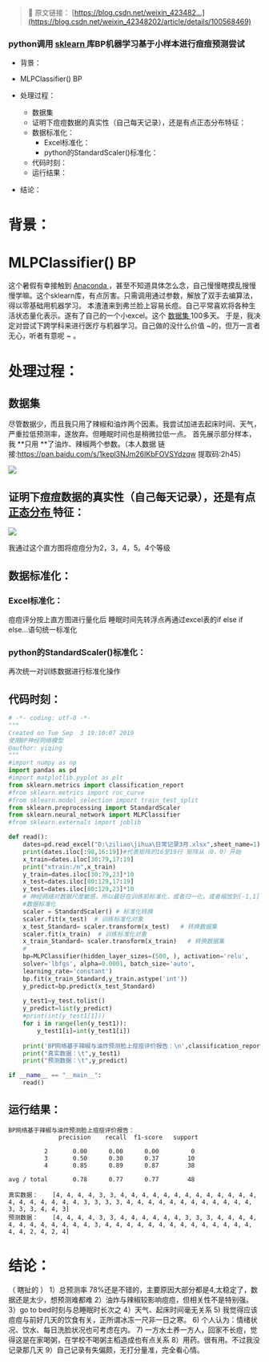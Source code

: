 > 🔗 原文链接： [https://blog.csdn.net/weixin_423482...](https://blog.csdn.net/weixin_42348202/article/details/100568469)

### python调用 [sklearn ](https://so.csdn.net/so/search?q=sklearn&spm=1001.2101.3001.7020)库BP机器学习基于小样本进行痘痘预测尝试

* 背景：
* MLPClassifier() BP
* 处理过程：

  * 数据集
  * 证明下痘痘数据的真实性（自己每天记录），还是有点正态分布特征：
  * 数据标准化：
    * Excel标准化：
    * python的StandardScaler()标准化：
  * 代码时刻：
  * 运行结果：
* 结论：

# 背景：

# MLPClassifier() BP

这个暑假有幸接触到 [Anaconda ](https://so.csdn.net/so/search?q=Anaconda&spm=1001.2101.3001.7020)，甚至不知道具体怎么念，自己慢慢瞎摸乱搜慢慢学嘛。这个sklearn库，有点厉害。只需调用通过参数，解放了双手去编算法，得以零基础用机器学习。
本渣渣来到弗兰脸上容易长痘。自己平常喜欢将各种生活状态量化表示。遂有了自己的一个小excel。这个 [数据集 ](https://so.csdn.net/so/search?q=%E6%95%B0%E6%8D%AE%E9%9B%86&spm=1001.2101.3001.7020)100多天。
于是，我决定对尝试下跨学科来进行医疗与机器学习。自己做的没什么价值  ~的，但万一言者无心，听者有意呢 ~ 。

# 处理过程：

## 数据集

尽管数据少，而且我只用了辣椒和油炸两个因素。我尝试加进去起床时间、天气，严重拉低预测率，遂放弃。但睡眠时间也是稍微拉低一点。
首先展示部分样本，我 **只用 **了油炸、辣椒两个参数。（本人数据 链接:https://pan.baidu.com/s/1kepl3NJm26IKbFOVSYdzqw 提取码:2h45）

![](https://fjjwhjwd3p.feishu.cn/space/api/box/stream/download/asynccode/?code=NzJkNGZlNWRlOWZkMmY0NjIzNDlmOTlhOWNjZDhhMjNfOHc2SWk3N2FKQTRBQ2V2WmhibjVyRlJPWGlRdWhrdWFfVG9rZW46Ym94Y250V3hMbGkyVlZKYzNGOUREZHI0Y1hBXzE2NjY2OTMzMDc6MTY2NjY5NjkwN19WNA)

## 证明下痘痘数据的真实性（自己每天记录），还是有点 [正态分布 ](https://so.csdn.net/so/search?q=%E6%AD%A3%E6%80%81%E5%88%86%E5%B8%83&spm=1001.2101.3001.7020)特征：

![](https://fjjwhjwd3p.feishu.cn/space/api/box/stream/download/asynccode/?code=NDJkNmVmYzlmOWM1OTE1MjY4NDk4ZmRmNmM5MTM0MDVfMUVQYzZReWpIQ2J6UkxjYnFvckoyaENYTFBNVXB1NnlfVG9rZW46Ym94Y25DanlIME5pOUk5YUc2UDg0U0FEbmdkXzE2NjY2OTMzMDc6MTY2NjY5NjkwN19WNA)

我通过这个直方图将痘痘分为2，3，4，5。4个等级

## 数据标准化：

### Excel标准化：

痘痘评分按上直方图进行量化后
睡眠时间先转浮点再通过excel表的if else if else…语句统一标准化

### python的StandardScaler()标准化：

再次统一对训练数据进行标准化操作

## 代码时刻：

```Python
# -*- coding: utf-8 -*-
"""
Created on Tue Sep  3 19:10:07 2019
使用BP神经网络模型
@author: yiqing
"""
#import numpy as np
import pandas as pd
#import matplotlib.pyplot as plt
from sklearn.metrics import classification_report
#from sklearn.metrics import roc_curve
#from sklearn.model_selection import train_test_split
from sklearn.preprocessing import StandardScaler
from sklearn.neural_network import MLPClassifier
#from sklearn.externals import joblib

def read():
    dates=pd.read_excel("D:\ziliao\jihua\日常记录3月.xlsx",sheet_name=1)
    print(dates.iloc[:98,16:19])#代表矩阵的16至19行 矩阵从（0，0）开始
    x_train=dates.iloc[30:79,17:19]
    print("xtrain:/n",x_train)
    y_train=dates.iloc[30:79,23]*10
    x_test=dates.iloc[80:129,17:19]
    y_test=dates.iloc[80:129,23]*10
    # 神经网络对数据尺度敏感，所以最好在训练前标准化，或者归一化，或者缩放到[-1,1]
    #数据标准化
    scaler = StandardScaler() # 标准化转换
    scaler.fit(x_test)  # 训练标准化对象
    x_test_Standard= scaler.transform(x_test)   # 转换数据集
    scaler.fit(x_train)  # 训练标准化对象
    x_train_Standard= scaler.transform(x_train)   # 转换数据集
    #
    bp=MLPClassifier(hidden_layer_sizes=(500, ), activation='relu', 
    solver='lbfgs', alpha=0.0001, batch_size='auto', 
    learning_rate='constant')
    bp.fit(x_train_Standard,y_train.astype('int'))
    y_predict=bp.predict(x_test_Standard)
  
    y_test1=y_test.tolist()
    y_predict=list(y_predict)
    #print(int(y_test1[1]))
    for i in range(len(y_test1)):
        y_test1[i]=int(y_test1[i])
      
    print('BP网络基于辣椒与油炸预测脸上痘痘评价报告：\n',classification_report(y_test.astype('int'),y_predict))
    print("真实数据：\t",y_test1)
    print("预测数据：\t",y_predict)

if __name__ == "__main__":
    read()
```

## 运行结果：

```Plaintext
BP网络基于辣椒与油炸预测脸上痘痘评价报告：
              precision    recall  f1-score   support

          2       0.00      0.00      0.00         0
          3       0.50      0.30      0.37        10
          4       0.85      0.89      0.87        38

avg / total       0.78      0.77      0.77        48

真实数据：    [4, 4, 4, 4, 3, 3, 4, 4, 4, 4, 4, 4, 4, 4, 4, 4, 4, 4, 4, 4, 4, 4, 4, 4, 4, 4, 3, 3, 3, 3, 4, 4, 4, 4, 4, 4, 4, 4, 4, 4, 4, 4, 3, 3, 3, 4, 4, 3]
预测数据：    [4, 4, 4, 4, 3, 3, 4, 4, 4, 4, 4, 4, 3, 3, 3, 4, 4, 4, 4, 4, 4, 4, 4, 4, 4, 4, 4, 3, 4, 4, 4, 4, 4, 4, 4, 4, 4, 4, 4, 4, 4, 4, 4, 4, 2, 4, 2, 4]
```

# 结论：

（ 瞎扯的 ）
1）总预测率 78%还是不错的，主要原因大部分都是4,太稳定了，数据还是太少，想预测难都难
2）油炸与辣椒较影响痘痘，但相关性不是特别强。
3）go to bed时刻与总睡眠时长次之
4）天气、起床时间毫无关系
5) 我觉得应该痘痘与前好几天的饮食有关，正所谓冰冻一尺非一日之寒。
6) 个人认为：情绪状况、饮水、每日洗脸状况也可考虑在内。
7) 一方水土养一方人，回家不长痘，觉得这是在家喝粥，在学校不喝粥主稻造成也有点关系
8）用药。很有用。不过我没记录那几天
9）自己记录有失偏颇，无打分量准，完全看心情。
